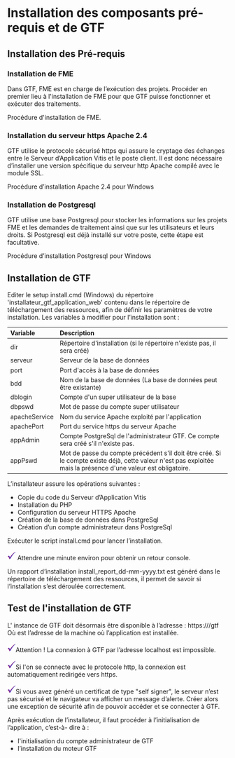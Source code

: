 # Installation des composants pré-requis et de GTF


## Installation des Pré-requis 
 
 ### Installation de FME 

Dans GTF, FME est en charge de l’exécution des projets.
Procéder en premier lieu à l'installation de FME pour que GTF puisse fonctionner et exécuter des traitements.
 
Procédure d'installation de FME.  


 ### Installation du serveur https Apache 2.4 
 
GTF utilise le protocole sécurisé https qui assure le cryptage des échanges entre le Serveur d’Application Vitis et le poste client. Il est donc nécessaire d’installer une version spécifique du serveur http Apache compilé avec le module SSL.
 
Procédure d’installation Apache 2.4 pour Windows
 
### Installation de Postgresql

GTF utilise une base Postgresql pour stocker les informations sur les projets FME et les demandes de traitement ainsi que sur les utilisateurs et leurs droits. Si Postgresql est déjà installé sur votre poste, cette étape est facultative.
 
Procédure d’installation Postgresql pour Windows
 
## Installation de GTF 

Editer le setup install.cmd (Windows) du répertoire 'installateur_gtf_application_web' contenu dans le répertoire de téléchargement des ressources, afin de définir les paramètres de votre installation.
Les variables à modifier pour l’installation sont :
 
|Variable|	Description|
|:-------|:-----------|
|dir|Répertoire d'installation (si le répertoire n'existe pas, il sera créé)|
|serveur	|Serveur de la base de données|
|port	|Port d'accès à la base de données|
|bdd	|Nom de la base de données (La base de données peut être existante)|
|dblogin	|Compte d'un super utilisateur de la base|
|dbpswd	|Mot de passe du compte super utilisateur|
|apacheService	|Nom du service Apache exploité par l'application|
|apachePort	|Port du service https du serveur Apache|
|appAdmin	|Compte PostgreSql de l'administrateur GTF. Ce compte sera créé s'il n'existe pas.|
|appPswd 	|Mot de passe du compte précédent s'il doit être créé. Si le compte existe déjà, cette valeur n'est pas exploitée mais la présence d'une valeur est obligatoire.| 
 
L’installateur assure les opérations suivantes :

- Copie du code du Serveur d’Application Vitis
- Installation du PHP
- Configuration du serveur HTTPS Apache
- Création de la base de données dans PostgreSql
- Création d’un compte administrateur dans PostgreSql
 
Exécuter le script install.cmd pour lancer l’installation.
 
 ![](../images/attention.png) Attendre une minute environ pour obtenir un retour console.
 
Un rapport d’installation install_report_dd-mm-yyyy.txt est généré dans le répertoire de téléchargement des ressources, il permet de savoir si l’installation s’est déroulée correctement.
 
 
 ## Test de l'installation de GTF 
 
L' instance de GTF doit désormais être disponible à l’adresse : https://<serveur>/gtf
Où <serveur> est l’adresse de la machine où l’application est installée. 
 
  ![](../images/attention.png)Attention ! La connexion à GTF par l’adresse localhost est impossible.
 
  ![](../images/attention.png)Si l'on se connecte avec le protocole http, la connexion est automatiquement redirigée vers https.
 
  ![](../images/attention.png)Si vous avez généré un certificat de type "self signer", le serveur n’est pas sécurisé et le navigateur va afficher un message d’alerte. Créer alors une exception de sécurité afin de pouvoir accéder et se connecter à GTF. 
 
 
Après exécution de l’installateur, il faut procéder à l’initialisation de l’application, c’est-à- dire à : 

-	l'initialisation du compte administrateur de GTF
-	l’installation du moteur GTF
 


